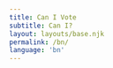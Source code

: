 ```yaml
---
title: Can I Vote
subtitle: Can I?
layout: layouts/base.njk 
permalink: /bn/
language: 'bn'
---
```




